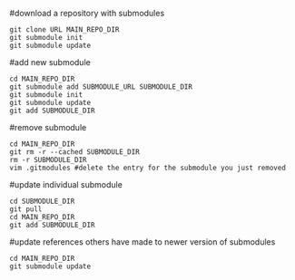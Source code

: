 #download a repository with submodules
```
git clone URL MAIN_REPO_DIR
git submodule init
git submodule update
```

#add new submodule
```
cd MAIN_REPO_DIR
git submodule add SUBMODULE_URL SUBMODULE_DIR
git submodule init
git submodule update
git add SUBMODULE_DIR
```

#remove submodule
```
cd MAIN_REPO_DIR
git rm -r --cached SUBMODULE_DIR
rm -r SUBMODULE_DIR
vim .gitmodules #delete the entry for the submodule you just removed
```

#update individual submodule
```
cd SUBMODULE_DIR
git pull
cd MAIN_REPO_DIR
git add SUBMODULE_DIR
```

#update references others have made to newer version of submodules
```
cd MAIN_REPO_DIR
git submodule update
```
